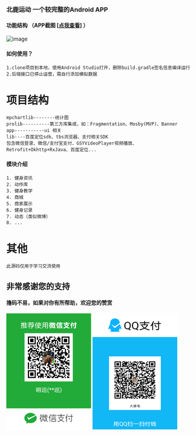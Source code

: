 ### 北鹿运动 一个较完整的Android APP
#### 功能结构  （APP截图 [[点我查看]](https://github.com/CharlesMing/BeiluForAndroid/tree/master/images)  ）
![image](https://raw.githubusercontent.com/CharlesMing/beilu-android-open-project/master/images/%E5%8C%97%E9%B9%BF%E8%BF%90%E5%8A%A8.png)

#### 如何使用？
	1.clone项目到本地，使用Android Studio打开，删除build.gradle签名信息编译运行
	2.后端接口已停止运营，需自行添加模拟数据
	
# 项目结构
	mpchartlib--------统计图
	prolib----------第三方库集成，如：Fragmentation、Mosby(MVP)、Banner
	app-----------ui 相关
	lib----百度定位sdk、tbs浏览器、支付相关SDK
	包含微信登录、微信/支付宝支付、GSYVideoPlayer视频播放、Retrofit+Okhttp+RxJava、百度定位...
#### 模块介绍
	1. 健身资讯
	2. 动作库
	3. 健身教学
	4. 商城
	5. 商家展示
	6. 健身记录
	7. 动态（类似微博）
	8. ...
# 其他
	此源码仅用于学习交流使用

## 非常感谢您的支持


#### 撸码不易，如果对你有所帮助，欢迎您的赞赏
<div>
<img src="https://github.com/CharlesMing/lib/blob/main/eeemm_facetoface_collect_qrcode_1608185226029.png" width="224px" height="307px"/>
<img src="https://github.com/CharlesMing/lib/blob/main/eeeqrcode_20201217140752.png" width="224px" height="307px"/>
</div>

